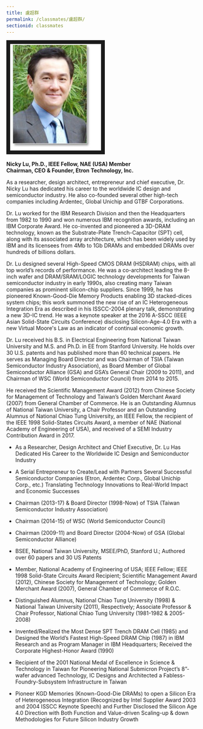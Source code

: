 ```yaml
---
title: 盧超群
permalink: /classmates/盧超群/
sectionid: classmates
---
```

<img src="/img/Nicky_Lu2.jpg"
alt="Photo of Dr. Nicky Lu" width="240" border="10" />

**Nicky Lu, Ph.D., IEEE Fellow, NAE (USA) Member  
Chairman, CEO & Founder, Etron Technology, Inc.**

As a researcher, design architect, entrepreneur and chief executive, Dr. Nicky Lu has dedicated his career to the worldwide IC design and semiconductor industry. He also co-founded several other high-tech companies including Ardentec, Global Unichip and GTBF Corporations.

Dr. Lu worked for the IBM Research Division and then the Headquarters from 1982 to 1990 and won numerous IBM recognition awards, including an IBM Corporate Award. He co-invented and pioneered a 3D-DRAM technology, known as the Substrate-Plate Trench-Capacitor (SPT) cell, along with its associated array architecture, which has been widely used by IBM and its licensees from 4Mb to 1Gb DRAMs and embedded DRAMs over hundreds of billions dollars.

Dr. Lu designed several High-Speed CMOS DRAM (HSDRAM) chips, with all top world’s records of performance. He was a co-architect leading the 8-inch wafer and DRAM/SRAM/LOGIC technology developments for Taiwan semiconductor industry in early 1990s, also creating many Taiwan companies as prominent silicon-chip suppliers. Since 1999, he has pioneered Known-Good-Die Memory Products enabling 3D stacked-dices system chips; this work summoned the new rise of an IC Heterogeneous Integration Era as described in his ISSCC-2004 plenary talk, demonstrating a new 3D-IC trend. He was a keynote speaker at the 2016 A-SSCC (IEEE Asian Solid-State Circuits Conference) disclosing Silicon-Age-4.0 Era with a new Virtual Moore's Law as an indicator of continual economic growth.

Dr. Lu received his B.S. in Electrical Engineering from National Taiwan University and M.S. and Ph.D. in EE from Stanford University. He holds over 30 U.S. patents and has published more than 60 technical papers. He serves as Managing Board Director and was Chairman of TSIA (Taiwan Semiconductor Industry Association), as Board Member of Global Semiconductor Alliance (GSA) and GSA’s General Chair (2009 to 2011), and Chairman of WSC (World Semiconductor Council) from 2014 to 2015.

He received the Scientific Management Award (2012) from Chinese Society for Management of Technology and Taiwan’s Golden Merchant Award (2007) from General Chamber of Commerce. He is an Outstanding Alumnus of National Taiwan University, a Chair Professor and an Outstanding Alumnus of National Chiao Tung University, an IEEE Fellow, the recipient of the IEEE 1998 Solid-States Circuits Award, a member of NAE (National Academy of Engineering of USA), and received of a SEMI Industry Contribution Award in 2017.

-   As a Researcher, Design Architect and Chief Executive, Dr. Lu Has Dedicated His Career to the Worldwide IC Design and Semiconductor Industry

-   A Serial Entrepreneur to Create/Lead with Partners Several Successful Semiconductor Companies (Etron, Ardentec Corp., Global Unichip Corp., etc.) Translating Technology Innovations to Real-World Impact and Economic Successes

-   Chairman (2013-17) & Board Director (1998-Now) of  TSIA (Taiwan Semiconductor Industry Association)

-   Chairman (2014-15) of WSC (World Semiconductor Council)

-   Chairman (2009-11) and Board Director (2004-Now) of GSA (Global Semiconductor Alliance)

-   BSEE, National Taiwan University, MSEE/PhD, Stanford U.; Authored over 60 papers and 30 US Patents

-   Member, National Academy of Engineering of USA; IEEE Fellow; IEEE 1998 Solid-State Circuits Award Recipient; Scientific Management Award (2012), Chinese Society for Management of Technology; Golden Merchant Award (2007), General Chamber of Commerce of R.O.C.

-   Distinguished Alumnus, National Chiao Tung University (1998) & National Taiwan University (2011), Respectively; Associate Professor & Chair Professor, National Chiao Tung University (1981-1982 & 2005-2008)

-   Invented/Realized the Most Dense SPT Trench DRAM Cell (1985) and Designed the World’s Fastest High-Speed DRAM Chip (1987) in IBM Research and as Program Manager in IBM Headquarters; Received the Corporate Highest-Honor Award (1990)

-   Recipient of  the 2001 National Medal of Excellence in Science & Technology in Taiwan for Pioneering National Submicron Project’s 8”-wafer advanced Technology, IC Designs and Architected a Fabless-Foundry-Subsystem Infrastructure in Taiwan

-   Pioneer KGD Memories (Known-Good-Die DRAMs) to open a Silicon Era of Heterogeneous Integration (Recognized by Intel Supplier Award 2003 and 2004 ISSCC Keynote Speech) and Further Disclosed the Silicon Age 4.0 Direction with Both Function and Value-driven Scaling-up & down Methodologies for Future Silicon Industry Growth
